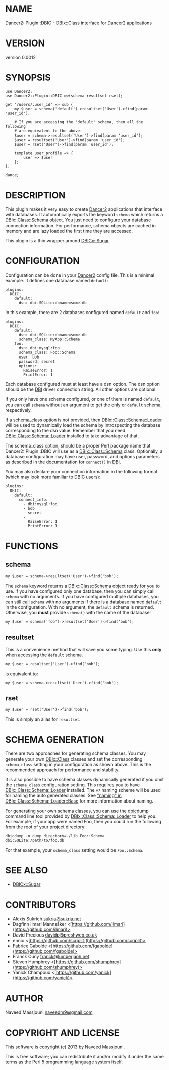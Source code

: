 # NAME

Dancer2::Plugin::DBIC - DBIx::Class interface for Dancer2 applications

# VERSION

version 0.0012

# SYNOPSIS

    use Dancer2;
    use Dancer2::Plugin::DBIC qw(schema resultset rset);

    get '/users/:user_id' => sub {
        my $user = schema('default')->resultset('User')->find(param 'user_id');

        # If you are accessing the 'default' schema, then all the following
        # are equivalent to the above:
        $user = schema->resultset('User')->find(param 'user_id');
        $user = resultset('User')->find(param 'user_id');
        $user = rset('User')->find(param 'user_id');

        template user_profile => {
            user => $user
        };
    };

    dance;

# DESCRIPTION

This plugin makes it very easy to create [Dancer2](https://metacpan.org/pod/Dancer2) applications that interface
with databases.
It automatically exports the keyword `schema` which returns a
[DBIx::Class::Schema](https://metacpan.org/pod/DBIx::Class::Schema) object.
You just need to configure your database connection information.
For performance, schema objects are cached in memory
and are lazy loaded the first time they are accessed.

This plugin is a thin wrapper around [DBICx::Sugar](https://metacpan.org/pod/DBICx::Sugar).

# CONFIGURATION

Configuration can be done in your [Dancer2](https://metacpan.org/pod/Dancer2) config file.
This is a minimal example. It defines one database named `default`:

    plugins:
      DBIC:
        default:
          dsn: dbi:SQLite:dbname=some.db

In this example, there are 2 databases configured named `default` and `foo`:

    plugins:
      DBIC:
        default:
          dsn: dbi:SQLite:dbname=some.db
          schema_class: MyApp::Schema
        foo:
          dsn: dbi:mysql:foo
          schema_class: Foo::Schema
          user: bob
          password: secret
          options:
            RaiseError: 1
            PrintError: 1

Each database configured must at least have a dsn option.
The dsn option should be the [DBI](https://metacpan.org/pod/DBI) driver connection string.
All other options are optional.

If you only have one schema configured, or one of them is named
`default`, you can call `schema` without an argument to get the only
or `default` schema, respectively.

If a schema\_class option is not provided, then [DBIx::Class::Schema::Loader](https://metacpan.org/pod/DBIx::Class::Schema::Loader)
will be used to dynamically load the schema by introspecting the database
corresponding to the dsn value.
Remember that you need [DBIx::Class::Schema::Loader](https://metacpan.org/pod/DBIx::Class::Schema::Loader) installed to take
advantage of that.

The schema\_class option, should be a proper Perl package name that
Dancer2::Plugin::DBIC will use as a [DBIx::Class::Schema](https://metacpan.org/pod/DBIx::Class::Schema) class.
Optionally, a database configuration may have user, password, and options
parameters as described in the documentation for `connect()` in [DBI](https://metacpan.org/pod/DBI).

You may also declare your connection information in the following format
(which may look more familiar to DBIC users):

    plugins:
      DBIC:
        default:
          connect_info:
            - dbi:mysql:foo
            - bob
            - secret
            -
              RaiseError: 1
              PrintError: 1

# FUNCTIONS

## schema

    my $user = schema->resultset('User')->find('bob');

The `schema` keyword returns a [DBIx::Class::Schema](https://metacpan.org/pod/DBIx::Class::Schema) object ready for you to
use.
If you have configured only one database, then you can simply call `schema`
with no arguments.
If you have configured multiple databases,
you can still call `schema` with no arguments if there is a database
named `default` in the configuration.
With no argument, the `default` schema is returned.
Otherwise, you **must** provide `schema()` with the name of the database:

    my $user = schema('foo')->resultset('User')->find('bob');

## resultset

This is a convenience method that will save you some typing.
Use this **only** when accessing the `default` schema.

    my $user = resultset('User')->find('bob');

is equivalent to:

    my $user = schema->resultset('User')->find('bob');

## rset

    my $user = rset('User')->find('bob');

This is simply an alias for `resultset`.

# SCHEMA GENERATION

There are two approaches for generating schema classes.
You may generate your own [DBIx::Class](https://metacpan.org/pod/DBIx::Class) classes and set
the corresponding `schema_class` setting in your configuration as shown above.
This is the recommended approach for performance and stability.

It is also possible to have schema classes dynamically generated
if you omit the `schema_class` configuration setting.
This requires you to have [DBIx::Class::Schema::Loader](https://metacpan.org/pod/DBIx::Class::Schema::Loader) installed.
The `v7` naming scheme will be used for naming the auto generated classes.
See ["naming" in DBIx::Class::Schema::Loader::Base](https://metacpan.org/pod/DBIx::Class::Schema::Loader::Base#naming) for more information about
naming.

For generating your own schema classes,
you can use the [dbicdump](https://metacpan.org/pod/dbicdump) command line tool provided by
[DBIx::Class::Schema::Loader](https://metacpan.org/pod/DBIx::Class::Schema::Loader) to help you.
For example, if your app were named Foo, then you could run the following
from the root of your project directory:

    dbicdump -o dump_directory=./lib Foo::Schema dbi:SQLite:/path/to/foo.db

For that example, your `schema_class` setting would be `Foo::Schema`.

# SEE ALSO

- [DBICx::Sugar](https://metacpan.org/pod/DBICx::Sugar)

# CONTRIBUTORS

- Alexis Sukrieh <sukria@sukria.net>
- Dagfinn Ilmari Mannsåker <[https://github.com/ilmari](https://github.com/ilmari)>
- David Precious <davidp@preshweb.co.uk>
- ennio <[https://github.com/scriplit](https://github.com/scriplit)>
- Fabrice Gabolde <[https://github.com/fgabolde](https://github.com/fgabolde)>
- Franck Cuny <franck@lumberjaph.net>
- Steven Humphrey <[https://github.com/shumphrey](https://github.com/shumphrey)>
- Yanick Champoux <[https://github.com/yanick](https://github.com/yanick)>

# AUTHOR

Naveed Massjouni <naveedm9@gmail.com>

# COPYRIGHT AND LICENSE

This software is copyright (c) 2013 by Naveed Massjouni.

This is free software; you can redistribute it and/or modify it under
the same terms as the Perl 5 programming language system itself.
